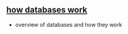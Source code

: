 ## [how databases work](http://coding-geek.com/how-databases-work/)
- overview of databases and how they work